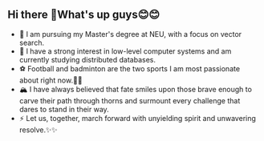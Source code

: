 ## Hi there 👋What's up guys😊😊
- 🔭 I am pursuing my Master's degree at NEU, with a focus on vector search.
- 🥰 I have a strong interest in low-level computer systems and am currently studying distributed databases.
- ⚽ Football and badminton are the two sports I am most passionate about right now.🏸🏸
- 🏔️ I have always believed that fate smiles upon those brave enough to carve their path through thorns and surmount every challenge that dares to stand in their way.
- ⚡ Let us, together, march forward with unyielding spirit and unwavering resolve.✨✨
<!--
**SnowLegend-star/SnowLegend-star** is a ✨ _special_ ✨ repository because its `README.md` (this file) appears on your GitHub profile.

Here are some ideas to get you started:

- 🔭 I’m currently working on ...
- 🌱 I’m currently learning ...
- 👯 I’m looking to collaborate on ...
- 🤔 I’m looking for help with ...
- 💬 Ask me about ...
- 📫 How to reach me: ...
- 😄 Pronouns: ...
- ⚡ Fun fact: ...
-->
